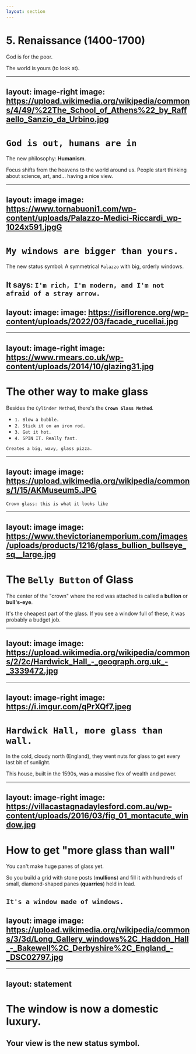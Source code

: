 ```yaml
---
layout: section
---
```

# 5. Renaissance (1400-1700)
God is for the poor. 

The world is yours (to look at).

---
layout: image-right
image: https://upload.wikimedia.org/wikipedia/commons/4/49/%22The_School_of_Athens%22_by_Raffaello_Sanzio_da_Urbino.jpg
---
# `God is out, humans are in`
The new philosophy: **Humanism**.

Focus shifts from the heavens to the world around us. People start thinking about science, art, and... having a nice view.

---
layout: image
image: https://www.tornabuoni1.com/wp-content/uploads/Palazzo-Medici-Riccardi_wp-1024x591.jpgG
---
# `My windows are bigger than yours.`
The new status symbol: A symmetrical `Palazzo` with big, orderly windows.

It says: `I'm rich, I'm modern, and I'm not afraid of a stray arrow.`
---

layout: image:
image: https://isiflorence.org/wp-content/uploads/2022/03/facade_rucellai.jpg
---

---
layout: image-right
image: https://www.rmears.co.uk/wp-content/uploads/2014/10/glazing31.jpg
---
# The other way to make glass
Besides the `Cylinder Method`, there's the **`Crown Glass Method`**.

* `1. Blow a bubble.`
* `2. Stick it on an iron rod.`
* `3. Get it hot.`
* `4. SPIN IT. Really fast.`

`Creates a big, wavy, glass pizza.`

---
layout: image
image: https://upload.wikimedia.org/wikipedia/commons/1/15/AKMuseum5.JPG
---
`Crown glass: this is what it looks like`

---
layout: image
image: https://www.thevictorianemporium.com/images/uploads/products/1216/glass_bullion_bullseye_sq__large.jpg
---
# The `Belly Button` of Glass
The center of the "crown" where the rod was attached is called a **bullion** or **bull's-eye**.

It's the cheapest part of the glass. If you see a window full of these, it was probably a budget job.

---
layout: image
image: https://upload.wikimedia.org/wikipedia/commons/2/2c/Hardwick_Hall_-_geograph.org.uk_-_3339472.jpg
---

---
layout: image-right
image: https://i.imgur.com/qPrXQf7.jpeg
---
# `Hardwick Hall, more glass than wall.`
In the cold, cloudy north (England), they went nuts for glass to get every last bit of sunlight.

This house, built in the 1590s, was a massive flex of wealth and power.

---
layout: image-right
image: https://villacastagnadaylesford.com.au/wp-content/uploads/2016/03/fig_01_montacute_window.jpg
---
# How to get "more glass than wall"
You can't make huge panes of glass yet.

So you build a grid with stone posts (**mullions**) and fill it with hundreds of small, diamond-shaped panes (**quarries**) held in lead.

`It's a window made of windows.`
---
layout: image
image: https://upload.wikimedia.org/wikipedia/commons/3/3d/Long_Gallery_windows%2C_Haddon_Hall_-_Bakewell%2C_Derbyshire%2C_England_-_DSC02797.jpg
---

---
layout: statement
---
# The window is now a domestic luxury.
## Your view is the new status symbol.






